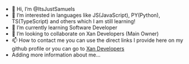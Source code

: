 - 👋 Hi, I’m @ItsJustSamuels
- 👀 I’m interested in languages ​​like JS(JavaScript), PY(Python), TS(TypeScript) and others which I am still learning!
- 🌱 I’m currently learning Software Developer
- 💞️ I’m looking to collaborate on Xan Developers (Main Owner)
- 📫 How to contact me you can use the direct links I provide here on my github profile or you can go to [Xan Developers](https://discord.gg/64afGhdunT)  
- Adding more information about me...

<!---
ItsJustSamuels/ItsJustSamuels is a ✨ special ✨ repository because its `README.md` (this file) appears on your GitHub profile.
You can click the Preview link to take a look at your changes.
--->
